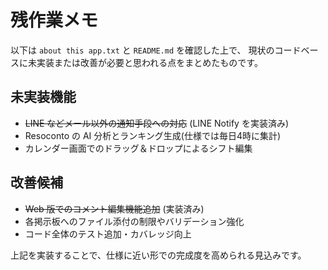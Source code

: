 # 残作業メモ

以下は `about this app.txt` と `README.md` を確認した上で、
現状のコードベースに未実装または改善が必要と思われる点をまとめたものです。

## 未実装機能

- ~~LINE などメール以外の通知手段への対応~~ (LINE Notify を実装済み)
- Resoconto の AI 分析とランキング生成(仕様では毎日4時に集計)
- カレンダー画面でのドラッグ＆ドロップによるシフト編集

## 改善候補

- ~~Web 版でのコメント編集機能追加~~ (実装済み)
- 各掲示板へのファイル添付の制限やバリデーション強化
- コード全体のテスト追加・カバレッジ向上

上記を実装することで、仕様に近い形での完成度を高められる見込みです。
